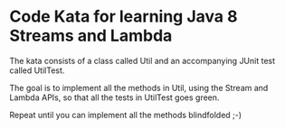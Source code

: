 Code Kata for learning Java 8 Streams and Lambda
=============

The kata consists of a class called Util and an accompanying JUnit test called UtilTest.

The goal is to implement all the methods in Util, using the Stream and Lambda APIs, so that all the tests in UtilTest goes green.

Repeat until you can implement all the methods blindfolded ;-)


